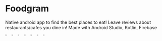 # Foodgram
Native android app to find the best places to eat! Leave reviews about restaurants/cafes you dine in! Made with Android Studio, Kotlin, Firebase

<div style="display: flex; flex-wrap: wrap;">
    <a href="url"><img src="https://github.com/mousiyah/Foodgram/assets/40555448/affd8e16-4dcd-452f-8475-f3d5f91c65dd" style="width: 24%; margin: 0;"></a>
    <a href="url"><img src="https://github.com/mousiyah/Foodgram/assets/40555448/b6daee7e-8e4a-49f6-ba8c-4bca50040c7d" style="width: 24%; margin: 0;"></a>
    <a href="url"><img src="https://github.com/mousiyah/Foodgram/assets/40555448/b89a10e9-2b68-45bc-be0e-f19bbcfd956b" style="width: 24%; margin: 0;"></a>
    <a href="url"><img src="https://github.com/mousiyah/Foodgram/assets/40555448/8962a546-ffe5-479c-80da-110d2e804417" style="width: 24%; margin: 0;"></a>
    <a href="url"><img src="https://github.com/mousiyah/Foodgram/assets/40555448/41d992ce-9cce-4d3b-b95c-affa656005c4" style="width: 24%; margin: 0;"></a>
    <a href="url"><img src="https://github.com/mousiyah/Foodgram/assets/40555448/7c46d9c6-e0c5-469b-8629-9f048c29d1bc" style="width: 24%; margin: 0;"></a>
    <a href="url"><img src="https://github.com/mousiyah/Foodgram/assets/40555448/e372fb67-da81-4e3d-a52c-a3492193249e" style="width: 24%; margin: 0;"></a>
</div>


